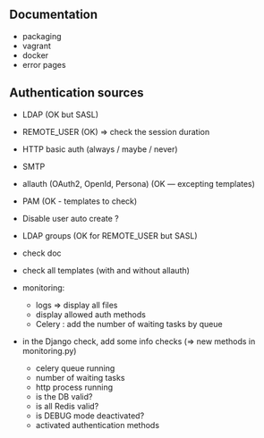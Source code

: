 Documentation
-------------

  * packaging
  * vagrant
  * docker
  * error pages


Authentication sources
----------------------

  * LDAP (OK but SASL)
  * REMOTE_USER (OK) => check the session duration
  * HTTP basic auth (always / maybe / never)
  * SMTP
  * allauth (OAuth2, OpenId, Persona) (OK — excepting templates)
  * PAM (OK - templates to check)

  * Disable user auto create ?
  * LDAP groups (OK for REMOTE_USER but SASL)

  * check doc
  * check all templates (with and without allauth)
  * monitoring:
    * logs => display all files
    * display allowed auth methods
    * Celery : add the number of waiting tasks by queue

  * in the Django check, add some info checks (=> new methods in monitoring.py)
    * celery queue running
    * number of waiting tasks
    * http process running
    * is the DB valid?
    * is all Redis valid?
    * is DEBUG mode deactivated?
    * activated authentication methods



